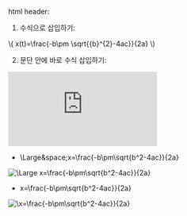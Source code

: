 html header: <script type="text/javascript"  src="http://cdn.mathjax.org/mathjax/latest/MathJax.js?config=TeX-AMS-MML_HTMLorMML"></script>
1. 수식으로 삽입하기:

\\( x(t)=\frac{-b\pm \sqrt{{b}^{2}-4ac}}{2a} \\)

2. 문단 안에 바로 수식 삽입하기:



![\\({e}^{i\pi}+1=0\\)](http://latex.codecogs.com/gif.latex?Concentration%3D%5Cfrac%7BTotalTemplate%7D%7BTotalVolume%7D)

- \Large&space;x=\frac{-b\pm\sqrt{b^2-4ac}}{2a}
<img src="https://latex.codecogs.com/svg.latex?\Large&space;x=\frac{-b\pm\sqrt{b^2-4ac}}{2a}" title="\Large x=\frac{-b\pm\sqrt{b^2-4ac}}{2a}" />  

- x=\frac{-b\pm\sqrt{b^2-4ac}}{2a}
<img src="https://latex.codecogs.com/svg.latex?\;x=\frac{-b\pm\sqrt{b^2-4ac}}{2a}" title="\x=\frac{-b\pm\sqrt{b^2-4ac}}{2a}" />  

